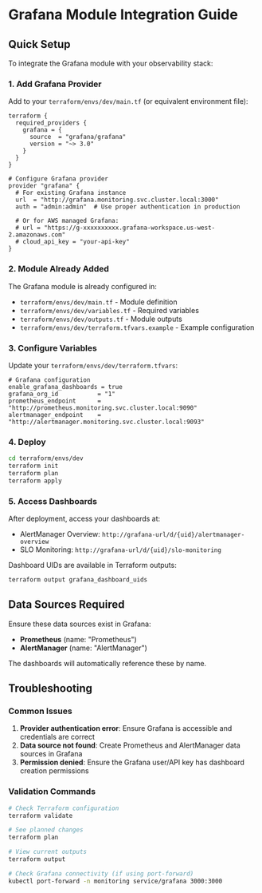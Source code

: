 # Grafana Module Integration Guide

## Quick Setup

To integrate the Grafana module with your observability stack:

### 1. Add Grafana Provider

Add to your `terraform/envs/dev/main.tf` (or equivalent environment file):

```hcl
terraform {
  required_providers {
    grafana = {
      source  = "grafana/grafana"
      version = "~> 3.0"
    }
  }
}

# Configure Grafana provider
provider "grafana" {
  # For existing Grafana instance
  url  = "http://grafana.monitoring.svc.cluster.local:3000"
  auth = "admin:admin"  # Use proper authentication in production

  # Or for AWS managed Grafana:
  # url = "https://g-xxxxxxxxxx.grafana-workspace.us-west-2.amazonaws.com"
  # cloud_api_key = "your-api-key"
}
```

### 2. Module Already Added

The Grafana module is already configured in:

- `terraform/envs/dev/main.tf` - Module definition
- `terraform/envs/dev/variables.tf` - Required variables
- `terraform/envs/dev/outputs.tf` - Module outputs
- `terraform/envs/dev/terraform.tfvars.example` - Example configuration

### 3. Configure Variables

Update your `terraform/envs/dev/terraform.tfvars`:

```hcl
# Grafana configuration
enable_grafana_dashboards = true
grafana_org_id           = "1"
prometheus_endpoint      = "http://prometheus.monitoring.svc.cluster.local:9090"
alertmanager_endpoint    = "http://alertmanager.monitoring.svc.cluster.local:9093"
```

### 4. Deploy

```bash
cd terraform/envs/dev
terraform init
terraform plan
terraform apply
```

### 5. Access Dashboards

After deployment, access your dashboards at:

- AlertManager Overview: `http://grafana-url/d/{uid}/alertmanager-overview`
- SLO Monitoring: `http://grafana-url/d/{uid}/slo-monitoring`

Dashboard UIDs are available in Terraform outputs:

```bash
terraform output grafana_dashboard_uids
```

## Data Sources Required

Ensure these data sources exist in Grafana:

- **Prometheus** (name: "Prometheus")
- **AlertManager** (name: "AlertManager")

The dashboards will automatically reference these by name.

## Troubleshooting

### Common Issues

1. **Provider authentication error**: Ensure Grafana is accessible and credentials are correct
2. **Data source not found**: Create Prometheus and AlertManager data sources in Grafana
3. **Permission denied**: Ensure the Grafana user/API key has dashboard creation permissions

### Validation Commands

```bash
# Check Terraform configuration
terraform validate

# See planned changes
terraform plan

# View current outputs
terraform output

# Check Grafana connectivity (if using port-forward)
kubectl port-forward -n monitoring service/grafana 3000:3000
```
